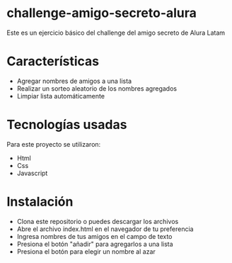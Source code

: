 # challenge-amigo-secreto-alura
Este es un ejercicio básico del challenge del amigo secreto de Alura Latam 

# Características
- Agregar nombres de amigos a una lista
- Realizar un sorteo aleatorio de los nombres agregados
- Limpiar lista automáticamente 

# Tecnologías usadas
Para este proyecto se utilizaron:
- Html
- Css
- Javascript 

# Instalación
- Clona este repositorio o puedes descargar los archivos
- Abre el archivo index.html en el navegador de tu preferencia
- Ingresa nombres de tus amigos en el campo de texto
- Presiona el botón "añadir" para agregarlos a una lista
- Presiona el botón para elegir un nombre al azar
